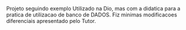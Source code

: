
Projeto seguindo exemplo Utilizado na Dio, mas com a didatica para a pratica de utilizacao de banco de DADOS. Fiz minimas modificacoes diferenciais apresentado pelo Tutor.
